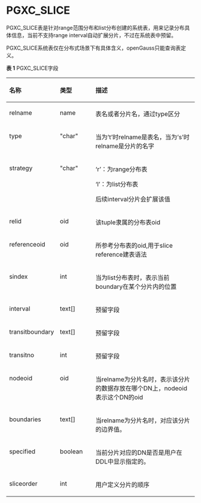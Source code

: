 # PGXC\_SLICE<a name="ZH-CN_TOPIC_0000001152212582"></a>

PGXC\_SLICE表是针对range范围分布和list分布创建的系统表，用来记录分布具体信息，当前不支持range interval自动扩展分片，不过在系统表中预留。

PGXC\_SLICE系统表仅在分布式场景下有具体含义，openGauss只能查询表定义。

**表 1**  PGXC\_SLICE字段

<a name="table20701163110296"></a>
<table><thead align="left"><tr id="row108031031122914"><th class="cellrowborder" valign="top" width="12.971297129712973%" id="mcps1.2.4.1.1"><p id="p1080343122914"><a name="p1080343122914"></a><a name="p1080343122914"></a>名称</p>
</th>
<th class="cellrowborder" valign="top" width="20.152015201520154%" id="mcps1.2.4.1.2"><p id="p080393118294"><a name="p080393118294"></a><a name="p080393118294"></a>类型</p>
</th>
<th class="cellrowborder" valign="top" width="66.87668766876688%" id="mcps1.2.4.1.3"><p id="p4803163132914"><a name="p4803163132914"></a><a name="p4803163132914"></a>描述</p>
</th>
</tr>
</thead>
<tbody><tr id="row280314312298"><td class="cellrowborder" valign="top" width="12.971297129712973%" headers="mcps1.2.4.1.1 "><p id="p9803163116298"><a name="p9803163116298"></a><a name="p9803163116298"></a>relname</p>
</td>
<td class="cellrowborder" valign="top" width="20.152015201520154%" headers="mcps1.2.4.1.2 "><p id="p128031631192916"><a name="p128031631192916"></a><a name="p128031631192916"></a>name</p>
</td>
<td class="cellrowborder" valign="top" width="66.87668766876688%" headers="mcps1.2.4.1.3 "><p id="p1180320319291"><a name="p1180320319291"></a><a name="p1180320319291"></a>表名或者分片名，通过type区分</p>
</td>
</tr>
<tr id="row480333119291"><td class="cellrowborder" valign="top" width="12.971297129712973%" headers="mcps1.2.4.1.1 "><p id="p12803163132915"><a name="p12803163132915"></a><a name="p12803163132915"></a>type</p>
</td>
<td class="cellrowborder" valign="top" width="20.152015201520154%" headers="mcps1.2.4.1.2 "><p id="p198033317294"><a name="p198033317294"></a><a name="p198033317294"></a>"char"</p>
</td>
<td class="cellrowborder" valign="top" width="66.87668766876688%" headers="mcps1.2.4.1.3 "><p id="p19804173192916"><a name="p19804173192916"></a><a name="p19804173192916"></a>当为’t’时relname是表名，当为’s’时relname是分片的名字</p>
</td>
</tr>
<tr id="row8804431122915"><td class="cellrowborder" valign="top" width="12.971297129712973%" headers="mcps1.2.4.1.1 "><p id="p188041431182915"><a name="p188041431182915"></a><a name="p188041431182915"></a>strategy</p>
</td>
<td class="cellrowborder" valign="top" width="20.152015201520154%" headers="mcps1.2.4.1.2 "><p id="p1480453110296"><a name="p1480453110296"></a><a name="p1480453110296"></a>"char"</p>
</td>
<td class="cellrowborder" valign="top" width="66.87668766876688%" headers="mcps1.2.4.1.3 "><p id="p180423118292"><a name="p180423118292"></a><a name="p180423118292"></a>‘r’：为range分布表</p>
<p id="p20804123132913"><a name="p20804123132913"></a><a name="p20804123132913"></a>‘l’：为list分布表</p>
<p id="p11804193118293"><a name="p11804193118293"></a><a name="p11804193118293"></a>后续interval分片会扩展该值</p>
</td>
</tr>
<tr id="row4804193152919"><td class="cellrowborder" valign="top" width="12.971297129712973%" headers="mcps1.2.4.1.1 "><p id="p28041131132912"><a name="p28041131132912"></a><a name="p28041131132912"></a>relid</p>
</td>
<td class="cellrowborder" valign="top" width="20.152015201520154%" headers="mcps1.2.4.1.2 "><p id="p28041831202920"><a name="p28041831202920"></a><a name="p28041831202920"></a>oid</p>
</td>
<td class="cellrowborder" valign="top" width="66.87668766876688%" headers="mcps1.2.4.1.3 "><p id="p178042031192918"><a name="p178042031192918"></a><a name="p178042031192918"></a>该tuple隶属的分布表oid</p>
</td>
</tr>
<tr id="row48041431192915"><td class="cellrowborder" valign="top" width="12.971297129712973%" headers="mcps1.2.4.1.1 "><p id="p10804143152913"><a name="p10804143152913"></a><a name="p10804143152913"></a>referenceoid</p>
</td>
<td class="cellrowborder" valign="top" width="20.152015201520154%" headers="mcps1.2.4.1.2 "><p id="p118042031202919"><a name="p118042031202919"></a><a name="p118042031202919"></a>oid</p>
</td>
<td class="cellrowborder" valign="top" width="66.87668766876688%" headers="mcps1.2.4.1.3 "><p id="p3804331132913"><a name="p3804331132913"></a><a name="p3804331132913"></a>所参考分布表的oid,用于slice reference建表语法</p>
</td>
</tr>
<tr id="row15804173111294"><td class="cellrowborder" valign="top" width="12.971297129712973%" headers="mcps1.2.4.1.1 "><p id="p48041319295"><a name="p48041319295"></a><a name="p48041319295"></a>sindex</p>
</td>
<td class="cellrowborder" valign="top" width="20.152015201520154%" headers="mcps1.2.4.1.2 "><p id="p4804113122910"><a name="p4804113122910"></a><a name="p4804113122910"></a>int</p>
</td>
<td class="cellrowborder" valign="top" width="66.87668766876688%" headers="mcps1.2.4.1.3 "><p id="p3804031132918"><a name="p3804031132918"></a><a name="p3804031132918"></a>当为list分布表时，表示当前boundary在某个分片内的位置</p>
</td>
</tr>
<tr id="row10804031132915"><td class="cellrowborder" valign="top" width="12.971297129712973%" headers="mcps1.2.4.1.1 "><p id="p17804183120293"><a name="p17804183120293"></a><a name="p17804183120293"></a>interval</p>
</td>
<td class="cellrowborder" valign="top" width="20.152015201520154%" headers="mcps1.2.4.1.2 "><p id="p1580493111295"><a name="p1580493111295"></a><a name="p1580493111295"></a>text[]</p>
</td>
<td class="cellrowborder" valign="top" width="66.87668766876688%" headers="mcps1.2.4.1.3 "><p id="p48051831132915"><a name="p48051831132915"></a><a name="p48051831132915"></a>预留字段</p>
</td>
</tr>
<tr id="row14805153116292"><td class="cellrowborder" valign="top" width="12.971297129712973%" headers="mcps1.2.4.1.1 "><p id="p17805163119294"><a name="p17805163119294"></a><a name="p17805163119294"></a>transitboundary</p>
</td>
<td class="cellrowborder" valign="top" width="20.152015201520154%" headers="mcps1.2.4.1.2 "><p id="p19805631142917"><a name="p19805631142917"></a><a name="p19805631142917"></a>text[]</p>
</td>
<td class="cellrowborder" valign="top" width="66.87668766876688%" headers="mcps1.2.4.1.3 "><p id="p18805631132918"><a name="p18805631132918"></a><a name="p18805631132918"></a>预留字段</p>
</td>
</tr>
<tr id="row78051331152911"><td class="cellrowborder" valign="top" width="12.971297129712973%" headers="mcps1.2.4.1.1 "><p id="p178056314296"><a name="p178056314296"></a><a name="p178056314296"></a>transitno</p>
</td>
<td class="cellrowborder" valign="top" width="20.152015201520154%" headers="mcps1.2.4.1.2 "><p id="p18051731192910"><a name="p18051731192910"></a><a name="p18051731192910"></a>int</p>
</td>
<td class="cellrowborder" valign="top" width="66.87668766876688%" headers="mcps1.2.4.1.3 "><p id="p158052031102918"><a name="p158052031102918"></a><a name="p158052031102918"></a>预留字段</p>
</td>
</tr>
<tr id="row1480543112914"><td class="cellrowborder" valign="top" width="12.971297129712973%" headers="mcps1.2.4.1.1 "><p id="p7805331152919"><a name="p7805331152919"></a><a name="p7805331152919"></a>nodeoid</p>
</td>
<td class="cellrowborder" valign="top" width="20.152015201520154%" headers="mcps1.2.4.1.2 "><p id="p2805193117296"><a name="p2805193117296"></a><a name="p2805193117296"></a>oid</p>
</td>
<td class="cellrowborder" valign="top" width="66.87668766876688%" headers="mcps1.2.4.1.3 "><p id="p17805123114296"><a name="p17805123114296"></a><a name="p17805123114296"></a>当relname为分片名时，表示该分片的数据存放在哪个DN上，nodeoid表示这个DN的oid</p>
</td>
</tr>
<tr id="row1480510315296"><td class="cellrowborder" valign="top" width="12.971297129712973%" headers="mcps1.2.4.1.1 "><p id="p180553122919"><a name="p180553122919"></a><a name="p180553122919"></a>boundaries</p>
</td>
<td class="cellrowborder" valign="top" width="20.152015201520154%" headers="mcps1.2.4.1.2 "><p id="p8805113110294"><a name="p8805113110294"></a><a name="p8805113110294"></a>text[]</p>
</td>
<td class="cellrowborder" valign="top" width="66.87668766876688%" headers="mcps1.2.4.1.3 "><p id="p148051831132912"><a name="p148051831132912"></a><a name="p148051831132912"></a>当relname为分片名时，对应该分片的边界值。</p>
</td>
</tr>
<tr id="row1680517317296"><td class="cellrowborder" valign="top" width="12.971297129712973%" headers="mcps1.2.4.1.1 "><p id="p5805113113291"><a name="p5805113113291"></a><a name="p5805113113291"></a>specified</p>
</td>
<td class="cellrowborder" valign="top" width="20.152015201520154%" headers="mcps1.2.4.1.2 "><p id="p480573162911"><a name="p480573162911"></a><a name="p480573162911"></a>boolean</p>
</td>
<td class="cellrowborder" valign="top" width="66.87668766876688%" headers="mcps1.2.4.1.3 "><p id="p78062315299"><a name="p78062315299"></a><a name="p78062315299"></a>当前分片对应的DN是否是用户在DDL中显示指定的。</p>
</td>
</tr>
<tr id="row180673114291"><td class="cellrowborder" valign="top" width="12.971297129712973%" headers="mcps1.2.4.1.1 "><p id="p980633122915"><a name="p980633122915"></a><a name="p980633122915"></a>sliceorder</p>
</td>
<td class="cellrowborder" valign="top" width="20.152015201520154%" headers="mcps1.2.4.1.2 "><p id="p1980612319298"><a name="p1980612319298"></a><a name="p1980612319298"></a>int</p>
</td>
<td class="cellrowborder" valign="top" width="66.87668766876688%" headers="mcps1.2.4.1.3 "><p id="p168061231152913"><a name="p168061231152913"></a><a name="p168061231152913"></a>用户定义分片的顺序</p>
</td>
</tr>
</tbody>
</table>

